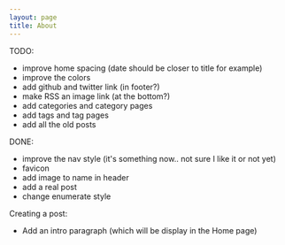 ```yaml
---
layout: page
title: About
---
```


TODO:
 - improve home spacing (date should be closer to title for example)
 - improve the colors
 - add github and twitter link (in footer?)
 - make RSS an image link (at the bottom?)
 - add categories and category pages
 - add tags and tag pages
 - add all the old posts

DONE:
 - improve the nav style (it's something now.. not sure I like it or not yet)
 - favicon
 - add image to name in header
 - add a real post
 - change enumerate style

Creating a post:
 - Add an intro paragraph (which will be display in the Home page)